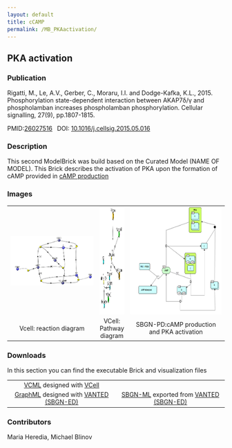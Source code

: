 ```yaml
---
layout: default
title: cCAMP
permalink: /MB_PKAactivation/
---
```

## PKA activation 

### Publication 

Rigatti, M., Le, A.V., Gerber, C., Moraru, I.I. and Dodge-Kafka, K.L., 2015. Phosphorylation state-dependent interaction between 
AKAP7δ/γ and phospholamban increases phospholamban phosphorylation. Cellular signalling, 27(9), pp.1807-1815.

 PMID:<a href="https://www.ncbi.nlm.nih.gov/pubmed/?term=26027516">26027516</a>&ensp; 
 DOI: <a href="https://doi.org/10.1016/j.cellsig.2015.05.016">10.1016/j.cellsig.2015.05.016</a><br />

### Description
This second ModelBrick was build based on the Curated Model (NAME OF MODEL).
This Brick describes the activation of PKA upon the formation of cAMP provided in <a href="http://modelbricks.org/MB_cAMPproduction/">  cAMP production </a> 

### Images
 <table> 
 <tr>
  <td align="center" width="280"><a href="https://modelbricks.github.io/images/Vcellimages/PKAactivation_Vcell.PNG"><img align="center" src="/images/Vcellimages/PKAactivation_Vcell.PNG"/></a></td>
  <td align="center"><a href="https://modelbricks.github.io/images/Vcellimages/PKAactivation_Vcell_pathway.PNG"><img align="center" src="/images/Vcellimages/PKAactivation_Vcell_pathway.PNG" width="330" height="250"/></a></td>
 <td align="center" width="300"><a href="https://modelbricks.github.io/images/SBGNfiles/PKAact_SBGN.PNG"><img align="center" src="/images/SBGNfiles/PKAact_SBGN.PNG" height="250"/></a></td>
 </tr>
 <tr>
  <td align="center"> Vcell: reaction diagram</td>
   <td align="center"> VCell: Pathway diagram</td>
   <td align="center"> SBGN-PD:cAMP production and PKA activation</td>
   </tr>
 </table>

### Downloads 
In this section you can find the executable Brick and visualization files

<table> 
 <td align="center"><a href="/modelbricks/VCML_SBMLfiles/PKAactivation.vcml">VCML</a> designed with <a href="http://vcell.org"> VCell</a>  </td> 
 <td align="center"><!--<a href="/modelbricksmodelbricks/VCML_SBMLfiles/PKAactivation.xml">SBML</a> exported from <a href="http://vcell.org"> VCell</a> --> </td>
 <tr>
    <td align="center" width="33%"><a href="/modelbricks/SBGNexecutablefiles/PKAact_SBGN.graphml">GraphML</a> designed with <a href="https://immersive-analytics.infotech.monash.edu/vanted/addons/sbgn-ed/">VANTED (SBGN-ED)</a></td>
    <td align="center" width="33%"><a href="/modelbricks/SBGNexecutablefiles/PKAact_SBGN.sbgn">SBGN-ML</a> exported from <a href="https://immersive-analytics.infotech.monash.edu/vanted/addons/sbgn-ed/">VANTED (SBGN-ED)</a></td>
 </tr>
 </table>

### Contributors
Maria Heredia, Michael Blinov
 
